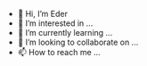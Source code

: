 - 👋 Hi, I’m Eder
- 👀 I’m interested in ...
- 🌱 I’m currently learning ...
- 💞️ I’m looking to collaborate on ...
- 📫 How to reach me ...

<!---
MigdalEder/MigdalEder is a ✨ special ✨ repository because its `README.md` (this file) appears on your GitHub profile.
You can click the Preview link to take a look at your changes.
--->
